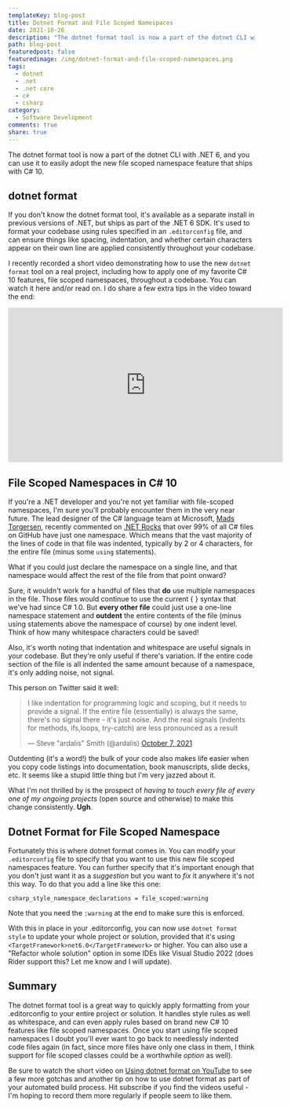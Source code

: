 ```yaml
---
templateKey: blog-post
title: Dotnet Format and File Scoped Namespaces
date: 2021-10-26
description: "The dotnet format tool is now a part of the dotnet CLI with .NET 6, and you can use it to easily adopt the new file scoped namespace feature that ships with C# 10."
path: blog-post
featuredpost: false
featuredimage: /img/dotnet-format-and-file-scoped-namespaces.png
tags:
  - dotnet
  - .net
  - .net core
  - c#
  - csharp
category:
  - Software Development
comments: true
share: true
---
```


The dotnet format tool is now a part of the dotnet CLI with .NET 6, and you can use it to easily adopt the new file scoped namespace feature that ships with C# 10.

## dotnet format

If you don't know the dotnet format tool, it's available as a separate install in previous versions of .NET, but ships as part of the .NET 6 SDK. It's used to format your codebase using rules specified in an `.editorconfig` file, and can ensure things like spacing, indentation, and whether certain characters appear on their own line are applied consistently throughout your codebase.

I recently recorded a short video demonstrating how to use the new `dotnet format` tool on a real project, including how to apply one of my favorite C# 10 features, file scoped namespaces, throughout a codebase. You can watch it here and/or read on. I do share a few extra tips in the video toward the end:

<iframe width="560" height="315" src="https://www.youtube.com/embed/xbq7fbg8UxA" title="YouTube video player" frameborder="0" allow="accelerometer; autoplay; clipboard-write; encrypted-media; gyroscope; picture-in-picture" allowfullscreen></iframe>

## File Scoped Namespaces in C# 10

If you're a .NET developer and you're not yet familiar with file-scoped namespaces, I'm sure you'll probably encounter them in the very near future. The lead designer of the C# language team at Microsoft, [Mads Torgersen](https://twitter.com/madstorgersen), recently commented on [.NET Rocks](https://www.dotnetrocks.com/?show=1761) that over 99% of all C# files on GitHub have just one namespace. Which means that the vast majority of the lines of code in that file was indented, typically by 2 or 4 characters, for the entire file (minus some `using` statements).

What if you could just declare the namespace on a single line, and that namespace would affect the rest of the file from that point onward?

Sure, it wouldn't work for a handful of files that **do** use multiple namespaces in the file. Those files would continue to use the current { } syntax that we've had since C# 1.0. But **every other file** could just use a one-line namespace statement and **outdent** the entire contents of the file (minus using statements above the namespace of course) by one indent level. Think of how many whitespace characters could be saved!

Also, it's worth noting that indentation and whitespace are useful signals in your codebase. But they're only useful if there's variation. If the entire code section of the file is all indented the same amount because of a namespace, it's only adding noise, not signal.

This person on Twitter said it well:

<blockquote class="twitter-tweet"><p lang="en" dir="ltr">I like indentation for programming logic and scoping, but it needs to provide a signal. If the entire file (essentially) is always the same, there&#39;s no signal there - it&#39;s just noise. And the real signals (indents for methods, ifs,loops, try-catch) are less pronounced as a result</p>&mdash; Steve &quot;ardalis&quot; Smith (@ardalis) <a href="https://twitter.com/ardalis/status/1446158937879875591?ref_src=twsrc%5Etfw">October 7, 2021</a></blockquote> <script async src="https://platform.twitter.com/widgets.js" charset="utf-8"></script>

Outdenting (it's a word!) the bulk of your code also makes life easier when you copy code listings into documentation, book manuscripts, slide decks, etc. It seems like a stupid little thing but I'm very jazzed about it.

What I'm not thrilled by is the prospect of *having to touch every file of every one of my ongoing projects* (open source and otherwise) to make this change consistently. **Ugh**.

## Dotnet Format for File Scoped Namespace

Fortunately this is where dotnet format comes in. You can modify your `.editorconfig` file to specify that you want to use this new file scoped namespaces feature. You can further specify that it's important enough that you don't just want it as a *suggestion* but you want to *fix* it anywhere it's not this way. To do that you add a line like this one:

```
csharp_style_namespace_declarations = file_scoped:warning
```

Note that you need the `:warning` at the end to make sure this is enforced.

With this in place in your .editorconfig, you can now use `dotnet format style` to update your whole project or solution, provided that it's using `<TargetFramework>net6.0</TargetFramework>` or higher. You can also use a "Refactor whole solution" option in some IDEs like Visual Studio 2022 (does Rider support this? Let me know and I will update).

## Summary

The dotnet format tool is a great way to quickly apply formatting from your .editorconfig to your entire project or solution. It handles style rules as well as whitespace, and can even apply rules based on brand new C# 10 features like file scoped namespaces. Once you start using file scoped namespaces I doubt you'll ever want to go back to needlessly indented code files again (in fact, since more files have only one class in them, I think support for file scoped classes could be a worthwhile *option* as well).

Be sure to watch the short video on [Using dotnet format on YouTube](https://www.youtube.com/watch?v=xbq7fbg8UxA) to see a few more gotchas and another tip on how to use dotnet format as part of your automated build process. Hit subscribe if you find the videos useful - I'm hoping to record them more regularly if people seem to like them.
